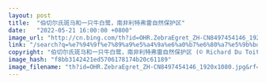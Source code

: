 ```yaml
---
layout: post
title:  "伯切尔氏斑马和一只牛白鹭，南非利特弗雷自然保护区"
date:   "2022-05-21 16:00:00 +0800"
image_url: "http://cn.bing.com/th?id=OHR.ZebraEgret_ZH-CN8497454146_1920x1080.jpg&rf=LaDigue_1920x1080.jpg&pid=hp"
link: "/search?q=%e7%94%9f%e7%89%a9%e5%a4%9a%e6%a0%b7%e6%80%a7%e5%9b%bd%e9%99%85%e6%97%a5&form=hpcapt&mkt=zh-cn"
copyright: "伯切尔氏斑马和一只牛白鹭，南非利特弗雷自然保护区 (© Richard Du Toit/Minden Pictures)"
image_hash: "f8bb3142421ed5706178174b20c61189"
image_filename: "th?id=OHR.ZebraEgret_ZH-CN8497454146_1920x1080.jpg&rf=LaDigue_1920x1080.jpg&pid=hp"
---
```


